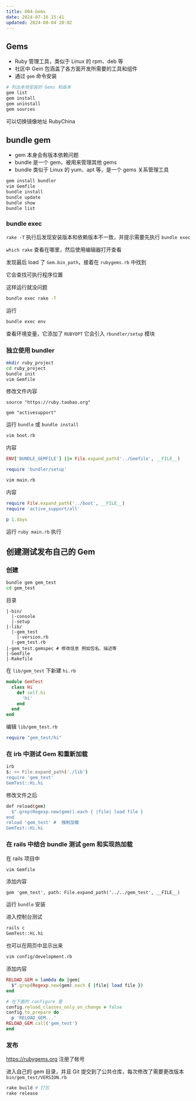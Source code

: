 ```yaml
---
title: 004-Gems
date: 2024-07-16 15:41
updated: 2024-08-04 20:02
---
```


## Gems

- Ruby 管理工具，类似于 Linux 的 rpm、deb 等
- 社区中 Gem 包涵盖了各方面开发所需要的工具和组件
- 通过 `gem` 命令安装

```sh
# 列出本地安装的 Gems 和版本
gem list
gem install
gem uninstall
gem sources
```

可以切换镜像地址 RubyChina

## bundle gem

- gem 本身会有版本依赖问题
- bundle 是一个 gem，被用来管理其他 gems
- bundle 类似于 Linux 的 yum、apt 等，是一个 gems 关系管理工具

```sh
gem install bundler
vim Gemfile
bundle install
bundle update
bundle show
bundle list
```

### bundle exec

`rake -T` 执行后发现安装版本和依赖版本不一致，并提示需要先执行 `bundle exec`

`which rake` 查看在哪里，然后使用编辑器打开查看

发现最后 load 了 `Gem.bin_path`，接着在 `rubygems.rb` 中找到

它会查找可执行程序位置

这样运行就没问题

```sh
bundle exec rake -T
```

运行

```sh
bundle exec env
```

查看环境变量，它添加了 `RUBYOPT` 它会引入 `rbundler/setup` 模块

### 独立使用 bundler

```sh
mkdir ruby_project
cd ruby_project
bundle init
vim Gemfile
```

修改文件内容

```
source "https://ruby.taobao.org"

gem "activesupport"
```

运行 `bundle` 或 `bundle install`

```sh
vim boot.rb
```

内容

```rb
ENV['BUNDLE_GEMFILE'] ||= File.expand_path('../Gemfile', __FILE__)

require 'bundler/setup'
```

```sh
vim main.rb
```

内容

```rb
require File.expand_path('../boot', __FILE__)
require 'active_support/all'

p 1.days
```

运行 `ruby main.rb` 执行

## 创建测试发布自己的 Gem

### 创建

```sh
bundle gem gem_test
cd gem_test
```

目录

```
|-bin/
  |-console
  |-setup
|-lib/
  |-gem_test
    |-version.rb
  |-gem_test.rb
|-gem_test.gemspec # 修改信息 例如包名、描述等
|-Gemfile
|-Rakefile
```

在 `lib/gem_test` 下新建 `hi.rb`

```rb
module GemTest
  class Hi
    def self.hi
      'hi'
    end
  end
end
```

编辑 `lib/gem_test.rb`

```rb
require "gem_test/hi"
```

### 在 irb 中测试 Gem 和重新加载

```sh
irb
$: << File.expand_path('./lib')
require 'gem_test'
GemTest::Hi.hi
```

修改文件之后

```sh
def reload(gem)
  $".grep(Regexp.new(gem)).each { |file| load file }
end
reload 'gem_test' #  强制加载
GemTest::Hi.hi
```

### 在 rails 中结合 bundle 测试 gem 和实现热加载

在 rails 项目中

```sh
vim Gemfile
```

添加内容

```
gem 'gem_test', path: File.expand_path('../../gem_test', __FILE__)
```

运行 `bundle` 安装

进入控制台测试

```sh
rails c
GemTest::Hi.hi
```

也可以在网页中显示出来

```sh
vim config/development.rb
```

添加内容

```rb
RELOAD_GEM = lambda do |gem|
  $".grep(Regexp.new(gem).each { |file| load file })
end

# 在下面的 configure 里
config.reload_classes_only_on_change = false
config.to_prepare do
  p 'RELOAD_GEM...'
RELOAD_GEM.call('gem_test')
end
```

### 发布

<https://rubygems.org> 注册了帐号

进入自己的 gem 目录，并且 Git 提交到了公共仓库，每次修改了需要更改版本 `bin/gem_test/VERSION.rb`

```sh
rake build # 打包
rake release
```

